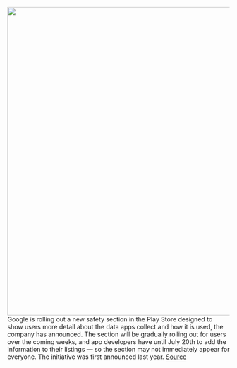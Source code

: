 <img src='https://cdn.vox-cdn.com/thumbor/Zmyz7S1hVil28rXqJASpsuW3Q6Y=/0x0:1920x1280/1200x800/filters:focal(557x462:863x768)/cdn.vox-cdn.com/uploads/chorus_image/image/70795037/Landing_Page_GIF.0.jpg' width='700px' /><br/>
Google is rolling out a new safety section in the Play Store designed to show users more detail about the data apps collect and how it is used, the company has announced. The section will be gradually rolling out for users over the coming weeks, and app developers have until July 20th to add the information to their listings — so the section may not immediately appear for everyone. The initiative was first announced last year.
<a href='https://www.theverge.com/2022/4/26/23042343/google-play-store-safety-section-android-data-collection-security'> Source <a/>